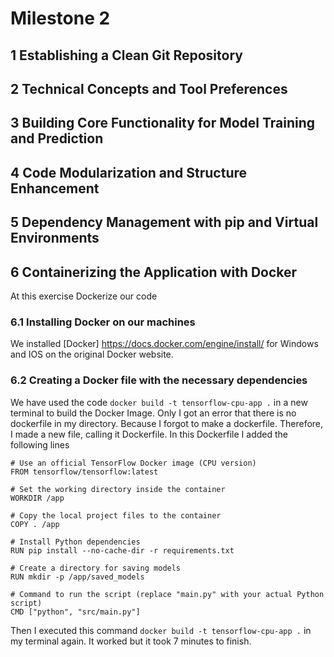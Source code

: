 # Milestone 2

## 1 Establishing a Clean Git Repository



## 2 Technical Concepts and Tool Preferences



## 3 Building Core Functionality for Model Training and Prediction



## 4 Code Modularization and Structure Enhancement



## 5 Dependency Management with pip and Virtual Environments



## 6 Containerizing the Application with Docker
At this exercise Dockerize our code

### 6.1 Installing Docker on our machines
We installed [Docker] https://docs.docker.com/engine/install/ for Windows and IOS on the original Docker website.

### 6.2 Creating a Docker file with the necessary dependencies
We have used the code `docker build -t tensorflow-cpu-app .` in a new terminal to build the Docker Image. Only I got an error that there is no dockerfile in my directory. Because I forgot to make a dockerfile. Therefore, I made a new file, calling it Dockerfile. In this Dockerfile I added the following lines
```
# Use an official TensorFlow Docker image (CPU version)
FROM tensorflow/tensorflow:latest

# Set the working directory inside the container
WORKDIR /app

# Copy the local project files to the container
COPY . /app

# Install Python dependencies
RUN pip install --no-cache-dir -r requirements.txt

# Create a directory for saving models
RUN mkdir -p /app/saved_models

# Command to run the script (replace "main.py" with your actual Python script)
CMD ["python", "src/main.py"]
```
Then I executed this command `docker build -t tensorflow-cpu-app .` in my terminal again. It worked but it took 7 minutes to finish. 

